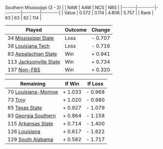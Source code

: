 Southern Mississippi (3 - 2)
|       |   NAW   |   AAW   |   NCS   |   NRS   |
|-------|---------|---------|---------|---------|
| Value |   0.572 |   0.114 |   4.806 |   5.757 |
| Rank  |      63 |      63 |      82 |     114 |

| Played                    | Outcome    |  Change  |
|---------------------------|------------|----------|
|  34 [Mississippi State     ](MississippiState.md)| Loss       | -  0.707 |
|  38 [Louisiana Tech        ](LouisianaTech.md)| Loss       | -  0.716 |
|  83 [Appalachian State     ](AppalachianState.md)| Win        | +  0.941 |
| 113 [Jacksonville State    ](JacksonvilleState.md)| Win        | +  0.734 |
| 137 [Non-FBS               ](NonFBS.md)| Win        | +  0.320 |

| Remaining                 |  If Win  |  If Loss |
|---------------------------|----------|----------|
|  70 [Louisiana-Monroe      ](LouisianaMonroe.md)| +  1.033 | -  0.968 |
|  73 [Troy                  ](Troy.md)| +  1.020 | -  0.980 |
|  85 [Texas State           ](TexasState.md)| +  0.927 | -  1.079 |
|  93 [Georgia Southern      ](GeorgiaSouthern.md)| +  0.864 | -  1.158 |
| 115 [Arkansas State        ](ArkansasState.md)| +  0.714 | -  1.400 |
| 126 [Louisiana             ](Louisiana.md)| +  0.617 | -  1.622 |
| 129 [South Alabama         ](SouthAlabama.md)| +  0.582 | -  1.717 |

